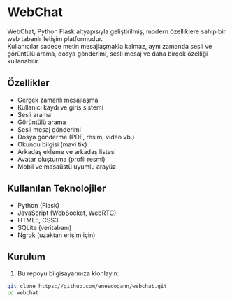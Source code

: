 # WebChat

WebChat, Python Flask altyapısıyla geliştirilmiş, modern özelliklere sahip bir web tabanlı iletişim platformudur.  
Kullanıcılar sadece metin mesajlaşmakla kalmaz, aynı zamanda sesli ve görüntülü arama, dosya gönderimi, sesli mesaj ve daha birçok özelliği kullanabilir.

## Özellikler

- Gerçek zamanlı mesajlaşma
- Kullanıcı kaydı ve giriş sistemi
- Sesli arama
- Görüntülü arama
- Sesli mesaj gönderimi
- Dosya gönderme (PDF, resim, video vb.)
- Okundu bilgisi (mavi tik)
- Arkadaş ekleme ve arkadaş listesi
- Avatar oluşturma (profil resmi)
- Mobil ve masaüstü uyumlu arayüz

## Kullanılan Teknolojiler

- Python (Flask)
- JavaScript (WebSocket, WebRTC)
- HTML5, CSS3
- SQLite (veritabanı)
- Ngrok (uzaktan erişim için)

## Kurulum

1. Bu repoyu bilgisayarınıza klonlayın:

```bash
git clone https://github.com/enesdogann/webchat.git
cd webchat
